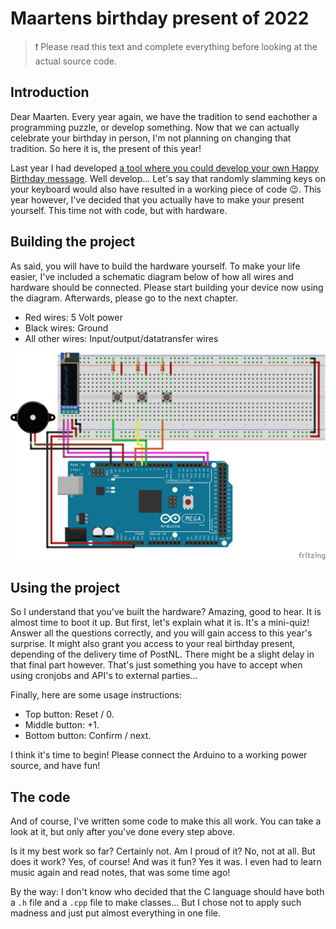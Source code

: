 # Maartens birthday present of 2022

> :exclamation: Please read this text and complete everything before looking at the actual source code.

## Introduction

Dear Maarten. Every year again, we have the tradition to send eachother a programming puzzle, or develop something.
Now that we can actually celebrate your birthday in person, I'm not planning on changing that tradition.
So here it is, the present of this year!

Last year I had developed [a tool where you could develop your own Happy Birthday message](https://maarten.mennovandenende.nl/).
Well develop... Let's say that randomly slamming keys on your keyboard would also have resulted in a working piece of code :wink:.
This year however, I've decided that you actually have to make your present yourself. This time not with code, but with hardware.

## Building the project

As said, you will have to build the hardware yourself. To make your life easier, I've included a schematic diagram below of how all wires and hardware should be connected. Please start building your device now using the diagram. Afterwards, please go to the next chapter.

- Red wires: 5 Volt power
- Black wires: Ground
- All other wires: Input/output/datatransfer wires

![schematic](./schematic.png)

## Using the project

So I understand that you've built the hardware? Amazing, good to hear. It is almost time to boot it up. But first, let's explain what it is.
It's a mini-quiz! Answer all the questions correctly, and you will gain access to this year's surprise. It might also grant you access to your real birthday present, depending of the delivery time of PostNL. There might be a slight delay in that final part however. That's just something you have to accept when using cronjobs and API's to external parties...

Finally, here are some usage instructions:
- Top button: Reset / 0.
- Middle button: +1.
- Bottom button: Confirm / next.

I think it's time to begin! Please connect the Arduino to a working power source, and have fun!

## The code

And of course, I've written some code to make this all work. You can take a look at it, but only after you've done every step above.

Is it my best work so far? Certainly not. Am I proud of it? No, not at all. But does it work? Yes, of course! And was it fun? Yes it was. I even had to learn music again and read notes, that was some time ago!

By the way: I don't know who decided that the C language should have both a `.h` file and a `.cpp` file to make classes... But I chose not to apply such madness and just put almost everything in one file.
